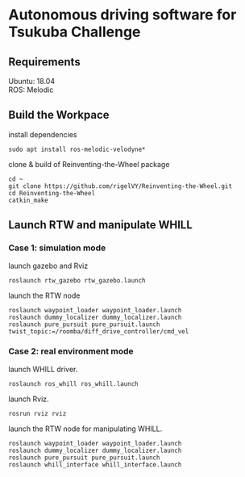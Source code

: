 # Autonomous driving software for Tsukuba Challenge

## Requirements
Ubuntu: 18.04  
ROS: Melodic

## Build the Workpace
install dependencies
```
sudo apt install ros-melodic-velodyne*
```

clone & build of Reinventing-the-Wheel package
```
cd ~
git clone https://github.com/rigelVY/Reinventing-the-Wheel.git
cd Reinventing-the-Wheel
catkin_make
```

## Launch RTW and manipulate WHILL

### Case 1: simulation mode
launch gazebo and Rviz
```
roslaunch rtw_gazebo rtw_gazebo.launch
```

launch the RTW node
```
roslaunch waypoint_loader waypoint_loader.launch
roslaunch dummy_localizer dummy_localizer.launch
roslaunch pure_pursuit pure_pursuit.launch twist_topic:=/roomba/diff_drive_controller/cmd_vel
```

### Case 2: real environment mode
launch WHILL driver.
```
roslaunch ros_whill ros_whill.launch
```

launch Rviz.
```
rosrun rviz rviz
```

launch the RTW node for manipulating WHILL.
```
roslaunch waypoint_loader waypoint_loader.launch
roslaunch dummy_localizer dummy_localizer.launch
roslaunch pure_pursuit pure_pursuit.launch
roslaunch whill_interface whill_interface.launch
```
